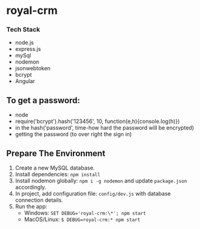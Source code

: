 # royal-crm

### Tech Stack

- node.js
- express.js
- mySql
- nodemon
- jsonwebtoken
- bcrypt
- Angular

## To get a password:

- node
- require('bcrypt').hash('123456', 10, function(e,h){console.log(h)})
- in the hash('password', time-how hard the password will be encrypted)
- getting the password (to over right the sign in)

## Prepare The Environment

1. Create a new MySQL database.
2. Install dependencies: `npm install`
3. Install nodemon globally: `npm i -g nodemon` and update `package.json` accordingly.
4. In project, add configuration file: `config/dev.js`
   with database connection details.
5. Run the app:
   - Windows: `SET DEBUG='royal-crm:\*'; npm start`
   - MacOS/Linux: `$ DEBUG=royal-crm:* npm start`
